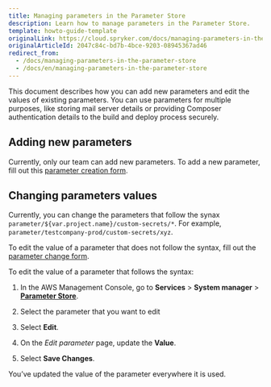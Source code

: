 ```yaml
---
title: Managing parameters in the Parameter Store
description: Learn how to manage parameters in the Parameter Store.
template: howto-guide-template
originalLink: https://cloud.spryker.com/docs/managing-parameters-in-the-parameter-store
originalArticleId: 2047c84c-bd7b-4bce-9203-08945367ad46
redirect_from:
  - /docs/managing-parameters-in-the-parameter-store
  - /docs/en/managing-parameters-in-the-parameter-store
---
```


This document describes how you can add new parameters and edit the values of existing parameters. You can use parameters for multiple purposes, like storing mail server details or providing Composer authentication details to the build and deploy process securely.

## Adding new parameters

Currently, only our team can add new parameters. To add a new parameter, fill out this [parameter creation form](https://spryker.force.com/support/s/hosting-change-requests/change-request-new-param-store-variable).

## Changing parameters values

Currently, you can change the parameters that follow the synax `parameter/${var.project.name}/custom-secrets/*`. For example, `parameter/testcompany-prod/custom-secrets/xyz`.

  
To edit the value of a parameter that does not follow the syntax, fill out the [parameter change form](https://spryker.force.com/support/s/hosting-change-requests/change-request-change-parameter).

To edit the value of a parameter that follows the syntax:

1.  In the AWS Management Console, go to **Services** > **System manager** > [**Parameter Store**](http://console.aws.amazon.com/systems-manager/parameters).
    
2.  Select the parameter that you want to edit
    
3.  Select **Edit**.
    
4.  On the *Edit parameter* page, update the **Value**.
    
5.  Select **Save Changes**.
    

You’ve updated the value of the parameter everywhere it is used.

